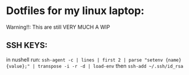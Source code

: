 # Dotfiles for my linux laptop:
Warning!!: This are still VERY MUCH A WIP

## SSH KEYS:
in nushell run:
`ssh-agent -c | lines | first 2 | parse "setenv {name} {value};" | transpose -i -r -d | load-env`
then
`ssh-add ~/.ssh/id_rsa`

